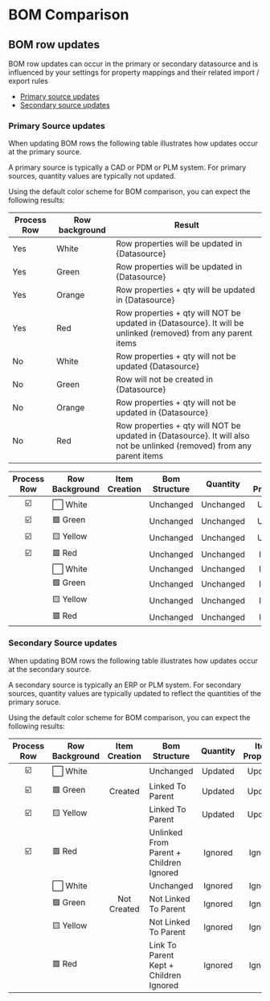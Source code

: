 # BOM Comparison

## BOM row updates

BOM row updates can occur in the primary or secondary datasource and is influenced by your settings for property mappings and their related import / export rules

 * [Primary source updates](#primary-source-updates)
 * [Secondary source updates](#secondary-source-updates)

### Primary Source updates

When updating BOM rows the following table illustrates how updates occur at the primary source.

A primary source is typically a CAD or PDM or PLM system. For primary sources, quantity values are typically not updated.

Using the default color scheme for BOM comparison, you can expect the following results: 

|Process Row|Row background|Result|
|---|---|---|
|Yes|White|Row properties will be updated in {Datasource}|
|Yes|Green|Row properties will be updated in {Datasource}|
|Yes|Orange|Row properties + qty will be updated in {Datasource}|
|Yes|Red|Row properties + qty will NOT be updated in {Datasource}. It will be unlinked (removed) from any parent items|
|No|White|Row properties + qty will not be updated {Datasource}|
|No|Green|Row will not be created in {Datasource}|
|No|Orange|Row properties + qty will not be updated in {Datasource}|
|No|Red|Row properties + qty will NOT be updated in {Datasource}. It will also not be unlinked (removed) from any parent items|

|Process Row|Row Background|Item Creation|Bom Structure|Quantity|Item Properties|Routings|Derivatives
|:---:|---|:---:|---|:---:|:---:|:---:|:---:|
|☑️|⬜ White||Unchanged|Unchanged|Updated|?|N/A|
|☑️|🟩 Green||Unchanged|Unchanged|Updated|?|N/A|
|☑️|🟨 Yellow||Unchanged|Unchanged|Updated|?|N/A|
|☑️|🟥 Red||Unchanged|Unchanged|Ignored|Ignored|N/A|
||⬜ White||Unchanged|Unchanged|Ignored|Ignored|N/A|
||🟩 Green||Unchanged|Unchanged|Ignored|Ignored|N/A|
||🟨 Yellow||Unchanged|Unchanged|Ignored|Ignored|N/A|
||🟥 Red||Unchanged|Unchanged|Ignored|Ignored|N/A|

### Secondary Source updates


When updating BOM rows the following table illustrates how updates occur at the secondary source.

A secondary source is typically an ERP or PLM system. For secondary sources, quantity values are typically updated to reflect the quantities of the primary soruce.


Using the default color scheme for BOM comparison, you can expect the following results: 

|Process Row|Row Background|Item Creation|Bom Structure|Quantity|Item Properties|Routings|Derivatives
|:---:|---|:---:|---|:---:|:---:|:---:|:---:|
|☑️|⬜ White||Unchanged|Updated|Updated|Updated|Processed|
|☑️|🟩 Green|Created|Linked To Parent|Updated|Updated|Updated|Processed|
|☑️|🟨 Yellow||Linked To Parent|Updated|Updated|Updated|Processed|
|☑️|🟥 Red||Unlinked From Parent + Children Ignored|Ignored|Ignored|Ignored|Ignored|
||⬜ White||Unchanged|Ignored|Ignored|Ignored|Ignored|
||🟩 Green|Not Created|Not Linked To Parent|Ignored|Ignored|Ignored|Ignored|
||🟨 Yellow||Not Linked To Parent|Ignored|Ignored|Ignored|Ignored|
||🟥 Red||Link To Parent Kept + Children Ignored|Ignored|Ignored|Ignored|Ignored|
 
